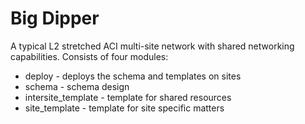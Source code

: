 # Big Dipper

A typical L2 stretched ACI multi-site network with shared networking 
capabilities. Consists of four modules:
- deploy - deploys the schema and templates on sites
- schema - schema design
- intersite_template - template for shared resources
- site_template - template for site specific matters
